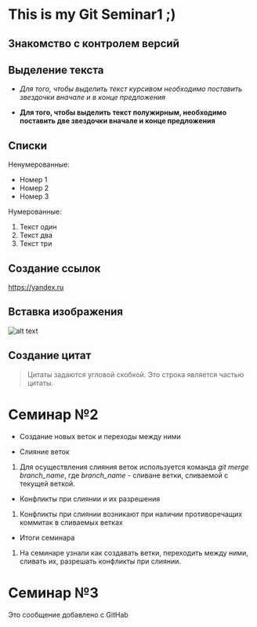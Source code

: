 # This is my Git Seminar1 ;)

## Знакомство с контролем версий

## Выделение текста

* *Для того, чтобы выделить текст курсивом необходимо поставить звездочки вначале и в конце предложения*

* **Для того, чтобы выделить текст полужирным, необходимо поставить две звездочки вначале и конце предложения**

## Списки

Ненумерованные:
* Номер 1
* Номер 2
* Номер 3

Нумерованные:
1. Текст один
2. Текст два
3. Текст три

## Создание ссылок
https://yandex.ru

## Вставка изображения
![alt text](https://vsegda-pomnim.com/uploads/posts/2022-02/1645923078_1-vsegda-pomnim-com-p-krasivie-oblaka-foto-1.jpg "Logo Title Text 1")

## Создание цитат
> Цитаты задаются угловой скобкой.
> Это строка является частью цитаты.

# Семинар №2

* Создание новых веток и переходы между ними

* Слияние веток

1. Для осуществления слияния веток используется команда *git merge branch_name*, где *branch_name* - сливане ветки, сливаемой с текущей веткой.

* Конфликты при слиянии и их разрешения

1. Конфликты при слиянии возникают при наличии противоречащих коммитак в сливаемых ветках

* Итоги семинара

1. На семинаре узнали как создавать ветки, переходить между ними, сливать их, разрешать конфликты при слиянии.

# Семинар №3

Это сообщение добавлено с GitHab
